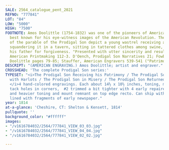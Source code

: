 ```yaml
---
SALE: 2564_catalogue_pent_2021
REFNO: "777841"
LOT: "84"
LOW: "5000"
HIGH: "7500"
FOOTNOTE: Amos Doolittle (1754-1832) was one of the pioneers of American engraving,
  best known for his eye-witness images of the American Revolution. These representations
  of the parable of the Prodigal Son depict a young wastrel receiving an inheritance,
  squandering it in a tavern, sitting in tattered clothes among swine, and then begging
  his father for forgiveness. "Presented with utter sincerity and resultant effectiveness"--Shadwell,
  American Printmaking 112-3. D'Oench, Prodigal Son Narratives 21; Fowble 353-6; O'Brien,
  Doolittle pages 79-85; Stauffer, American Engravers 539-541 ("Patrimony" not recorded).
DESCRIPT: "(AMERICAN ENGRAVING.) Amos Doolittle; artist and engraver."
CROSSHEAD: 'The complete Prodigal Son series:'
TYPESET: "<i>The Prodigal Son Receiving his Patrimony / The Prodigal Son Revelling
  with Harlots / The Prodigal Son in Misery / The Prodigal Son Returned to his Father.
  </i>4 hand-colored engravings. Each about 14½ x 10½ inches, toning, minor edge wear,
  tack holes in corners,  #2 trimmed a bit tighter with 4 early repaired closed tears
  and heavier toning and mount remnant on top edge recto. Can ship with period frames
  lined with fragments of early newspaper."
year: 1814
at-a-glance: 'Cheshire, CT: Shelton & Kensett, 1814'
pullquote: ''
background_color: "#ffffff"
images:
- "/v1616784032/2564/777841_VIEW_03_03.jpg"
- "/v1616784032/2564/777841_VIEW_04_04.jpg"
- "/v1616784032/2564/777841_VIEW_02_02.jpg"

---
```

